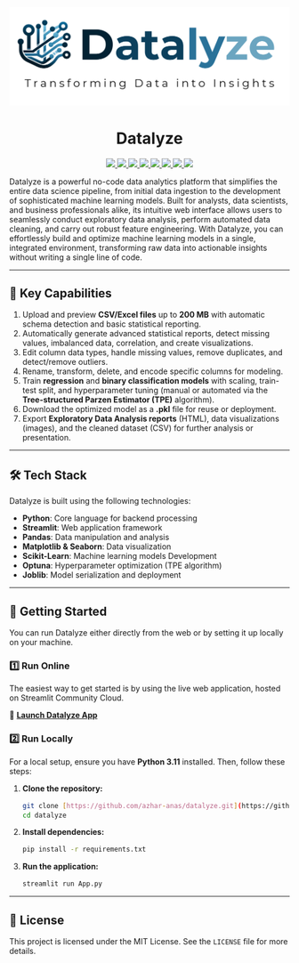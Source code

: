 <p align="center">
  <img src="assets/images/logo_name_horizontal_817px.png" alt="Datalyze Header" width="700">
</p>

<h1 align="center">Datalyze</h1>

<p align="center">
  <a href="https://www.python.org" target="_blank"> <img src="https://img.shields.io/badge/Python-3776AB?style=for-the-badge&logo=python&logoColor=white"> </a>
  <a href="https://streamlit.io/" target="_blank"> <img src="https://img.shields.io/badge/Streamlit-FF4B4B?style=for-the-badge&logo=streamlit&logoColor=white"> </a>
  <a href="https://pandas.pydata.org/" target="_blank"> <img src="https://img.shields.io/badge/Pandas-150458?style=for-the-badge&logo=pandas&logoColor=white"> </a>
  <a href="https://matplotlib.org/" target="_blank"> <img src="https://img.shields.io/badge/Matplotlib-000000?style=for-the-badge&logo=matplotlib&logoColor=white"> </a>
  <a href="https://seaborn.pydata.org/" target="_blank"> <img src="https://img.shields.io/badge/Seaborn-80b6ff?style=for-the-badge&logo=seaborn&logoColor=white"> </a>
  <a href="https://scikit-learn.org/" target="_blank"> <img src="https://img.shields.io/badge/scikit--learn-F7931E?style=for-the-badge&logo=scikit-learn&logoColor=white"> </a>
  <a href="https://optuna.org/" target="_blank"> <img src="https://img.shields.io/badge/Optuna-00468B?style=for-the-badge&logo=optuna&logoColor=white"> </a>
  <a href="https://joblib.readthedocs.io/en/latest/" target="_blank"> <img src="https://img.shields.io/badge/Joblib-00468B?style=for-the-badge&logo=joblib&logoColor=white"> </a>
</p>

Datalyze is a powerful no-code data analytics platform that simplifies the entire data science pipeline, from initial data ingestion to the development of sophisticated machine learning models. Built for analysts, data scientists, and business professionals alike, its intuitive web interface allows users to seamlessly conduct exploratory data analysis, perform automated data cleaning, and carry out robust feature engineering. With Datalyze, you can effortlessly build and optimize machine learning models in a single, integrated environment, transforming raw data into actionable insights without writing a single line of code.

---

## 🚀 Key Capabilities

1.  Upload and preview **CSV/Excel files** up to **200 MB** with automatic schema detection and basic statistical reporting.
2.  Automatically generate advanced statistical reports, detect missing values, imbalanced data, correlation, and create visualizations.
3.  Edit column data types, handle missing values, remove duplicates, and detect/remove outliers.
4.  Rename, transform, delete, and encode specific columns for modeling.
5.  Train **regression** and **binary classification models** with scaling, train-test split, and hyperparameter tuning (manual or automated via the **Tree-structured Parzen Estimator (TPE)** algorithm).
6.  Download the optimized model as a **.pkl** file for reuse or deployment.
7.  Export **Exploratory Data Analysis reports** (HTML), data visualizations (images), and the cleaned dataset (CSV) for further analysis or presentation.

---

## 🛠️ Tech Stack

Datalyze is built using the following technologies:
- **Python**: Core language for backend processing
- **Streamlit**: Web application framework
- **Pandas**: Data manipulation and analysis
- **Matplotlib & Seaborn**: Data visualization
- **Scikit-Learn**: Machine learning models Development
- **Optuna**: Hyperparameter optimization (TPE algorithm)
- **Joblib**: Model serialization and deployment

---

## 📖 Getting Started

You can run Datalyze either directly from the web or by setting it up locally on your machine.

### 1️⃣ Run Online

The easiest way to get started is by using the live web application, hosted on Streamlit Community Cloud.

🔗 **[Launch Datalyze App](https://datalyze-zkrjbtewkocqze5mt5gh55.streamlit.app/)**

### 2️⃣ Run Locally

For a local setup, ensure you have **Python 3.11** installed. Then, follow these steps:

1.  **Clone the repository:**
    ```bash
    git clone [https://github.com/azhar-anas/datalyze.git](https://github.com/azhar-anas/datalyze.git)
    cd datalyze
    ```

2.  **Install dependencies:**
    ```bash
    pip install -r requirements.txt
    ```

3.  **Run the application:**
    ```bash
    streamlit run App.py
    ```

---

## 📜 License

This project is licensed under the MIT License. See the `LICENSE` file for more details.
